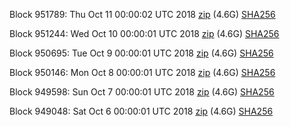Block 951789: Thu Oct 11 00:00:02 UTC 2018 [zip](https://dash-bootstrap.ams3.digitaloceanspaces.com/mainnet/2018-10-11/bootstrap.dat.zip) (4.6G) [SHA256](https://dash-bootstrap.ams3.digitaloceanspaces.com/mainnet/2018-10-11/sha256.txt)

Block 951244: Wed Oct 10 00:00:01 UTC 2018 [zip](https://dash-bootstrap.ams3.digitaloceanspaces.com/mainnet/2018-10-10/bootstrap.dat.zip) (4.6G) [SHA256](https://dash-bootstrap.ams3.digitaloceanspaces.com/mainnet/2018-10-10/sha256.txt)

Block 950695: Tue Oct  9 00:00:01 UTC 2018 [zip](https://dash-bootstrap.ams3.digitaloceanspaces.com/mainnet/2018-10-09/bootstrap.dat.zip) (4.6G) [SHA256](https://dash-bootstrap.ams3.digitaloceanspaces.com/mainnet/2018-10-09/sha256.txt)

Block 950146: Mon Oct  8 00:00:01 UTC 2018 [zip](https://dash-bootstrap.ams3.digitaloceanspaces.com/mainnet/2018-10-08/bootstrap.dat.zip) (4.6G) [SHA256](https://dash-bootstrap.ams3.digitaloceanspaces.com/mainnet/2018-10-08/sha256.txt)

Block 949598: Sun Oct  7 00:00:01 UTC 2018 [zip](https://dash-bootstrap.ams3.digitaloceanspaces.com/mainnet/2018-10-07/bootstrap.dat.zip) (4.6G) [SHA256](https://dash-bootstrap.ams3.digitaloceanspaces.com/mainnet/2018-10-07/sha256.txt)

Block 949048: Sat Oct  6 00:00:01 UTC 2018 [zip](https://dash-bootstrap.ams3.digitaloceanspaces.com/mainnet/2018-10-06/bootstrap.dat.zip) (4.6G) [SHA256](https://dash-bootstrap.ams3.digitaloceanspaces.com/mainnet/2018-10-06/sha256.txt)
